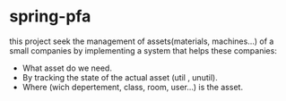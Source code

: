 # spring-pfa
this project seek the management of assets(materials, machines...)  of a small companies by implementing a system that helps these companies:
* What asset do we need.
* By tracking the state of the actual asset (util , unutil).
* Where (wich depertement, class, room, user...) is the asset.
